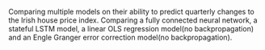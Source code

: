 
Comparing multiple models on their ability to predict quarterly changes to the Irish house price index. 
Comparing a fully connected neural network, a stateful LSTM model, a linear OLS regression model(no backpropagation) and an Engle Granger error correction model(no backpropagation). 
